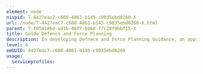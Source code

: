 ```yaml
---
element: node
nispid: T-4427eac7-c600-4861-b145-c9035ebd8260-X
url: /node/T-4427eac7-c600-4861-b145-c9035ebd8260-X.html
parent: T-f054186d-ad1b-46f7-b868-f7c28f9bbf15-X
title: Guide Defence and Force Planning
description: In developing Defnece and Force Planning Guidance, an appropriate review body will reflect the contemporary security environment and the political, military, economic, legal, civil, environmental, scientific and technological factors that could impact on the development and delivery of required capabilities. The initial draft will also take into account  the organisation’s assessed long-term ‘direction of travel’; inputs from the organisation leadership, other organisation staff entities and the planning domains; appropriate intelligence and threat analyses; as well as relevant lessons learned from operations, exercises and other activities. The substance of the draft Guidance, in particular the formulation of the organisation’s Level of Ambition for planning purposes, is solely the prerogative of affiliates. The organisation’s Level of Ambition should be expressed in a way that will support the determination of the quantitative and qualitative pool of forces and capabilities needed to meet it. The draft of the Guidance will be developed and agreed by affiliates and then submitted to the organisations coordinating council for endorsement and subsequent approval by affiliate leadership.
level: 6
emUUID: 4427eac7-c600-4861-b145-c9035ebd8260
usage:
  serviceprofiles:
---
```

